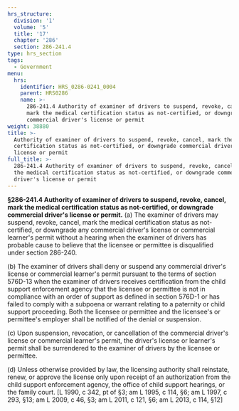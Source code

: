 ```yaml
---
hrs_structure:
  division: '1'
  volume: '5'
  title: '17'
  chapter: '286'
  section: 286-241.4
type: hrs_section
tags:
  - Government
menu:
  hrs:
    identifier: HRS_0286-0241_0004
    parent: HRS0286
    name: >-
      286-241.4 Authority of examiner of drivers to suspend, revoke, cancel,
      mark the medical certification status as not-certified, or downgrade
      commercial driver's license or permit
weight: 38880
title: >-
  Authority of examiner of drivers to suspend, revoke, cancel, mark the medical
  certification status as not-certified, or downgrade commercial driver's
  license or permit
full_title: >-
  286-241.4 Authority of examiner of drivers to suspend, revoke, cancel, mark
  the medical certification status as not-certified, or downgrade commercial
  driver's license or permit
---
```

**§286-241.4 Authority of examiner of drivers to suspend, revoke, cancel, mark the medical certification status as not-certified, or downgrade commercial driver's license or permit.** (a) The examiner of drivers may suspend, revoke, cancel, mark the medical certification status as not-certified, or downgrade any commercial driver's license or commercial learner's permit without a hearing when the examiner of drivers has probable cause to believe that the licensee or permittee is disqualified under section 286-240.

(b) The examiner of drivers shall deny or suspend any commercial driver's license or commercial learner's permit pursuant to the terms of section 576D-13 when the examiner of drivers receives certification from the child support enforcement agency that the licensee or permittee is not in compliance with an order of support as defined in section 576D-1 or has failed to comply with a subpoena or warrant relating to a paternity or child support proceeding. Both the licensee or permittee and the licensee's or permittee's employer shall be notified of the denial or suspension.

(c) Upon suspension, revocation, or cancellation of the commercial driver's license or commercial learner's permit, the driver's license or learner's permit shall be surrendered to the examiner of drivers by the licensee or permittee.

(d) Unless otherwise provided by law, the licensing authority shall reinstate, renew, or approve the license only upon receipt of an authorization from the child support enforcement agency, the office of child support hearings, or the family court. [L 1990, c 342, pt of §3; am L 1995, c 114, §6; am L 1997, c 293, §13; am L 2009, c 46, §3; am L 2011, c 121, §6; am L 2013, c 114, §12]